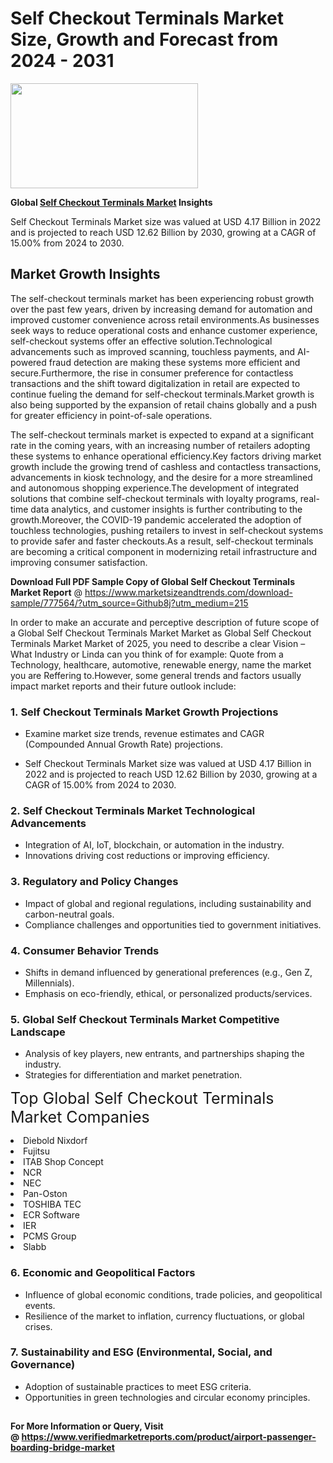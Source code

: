 <H1>Self Checkout Terminals Market Size, Growth and Forecast from 2024 - 2031</H1><img class="aligncenter size-medium wp-image-584254" src="https://thirdeyenews.in/wp-content/uploads/2024/09/Global-Market-Research-300x168.jpeg" alt="" width="300" height="168" /><p><strong>Global&nbsp;<a href="https://www.marketsizeandtrends.com/download-sample/777564/?utm_source=Github8j?utm_medium=215">Self Checkout Terminals Market</a> Insights</strong></p><p>Self Checkout Terminals Market size was valued at USD 4.17 Billion in 2022 and is projected to reach USD 12.62 Billion by 2030, growing at a CAGR of 15.00% from 2024 to 2030.</p><p><h2>Market Growth Insights</h2> <p>The self-checkout terminals market has been experiencing robust growth over the past few years, driven by increasing demand for automation and improved customer convenience across retail environments.As businesses seek ways to reduce operational costs and enhance customer experience, self-checkout systems offer an effective solution.Technological advancements such as improved scanning, touchless payments, and AI-powered fraud detection are making these systems more efficient and secure.Furthermore, the rise in consumer preference for contactless transactions and the shift toward digitalization in retail are expected to continue fueling the demand for self-checkout terminals.Market growth is also being supported by the expansion of retail chains globally and a push for greater efficiency in point-of-sale operations.</p> <p>The self-checkout terminals market is expected to expand at a significant rate in the coming years, with an increasing number of retailers adopting these systems to enhance operational efficiency.Key factors driving market growth include the growing trend of cashless and contactless transactions, advancements in kiosk technology, and the desire for a more streamlined and autonomous shopping experience.The development of integrated solutions that combine self-checkout terminals with loyalty programs, real-time data analytics, and customer insights is further contributing to the growth.Moreover, the COVID-19 pandemic accelerated the adoption of touchless technologies, pushing retailers to invest in self-checkout systems to provide safer and faster checkouts.As a result, self-checkout terminals are becoming a critical component in modernizing retail infrastructure and improving consumer satisfaction.</p> <p><span class=""><strong>Download Full PDF Sample Copy of Global Self Checkout Terminals Market Report</strong> @ <a href="https://www.marketsizeandtrends.com/download-sample/777564/?utm_source=Github8j?utm_medium=215" target="_blank">https://www.marketsizeandtrends.com/download-sample/777564/?utm_source=Github8j?utm_medium=215</a></span></p><p>In order to make an accurate and perceptive description of future scope of a Global&nbsp;Self Checkout Terminals Market Market as Global&nbsp;Self Checkout Terminals Market Market of 2025, you need to describe a clear Vision &ndash; What Industry or Linda can you think of for example: Quote from a Technology, healthcare, automotive, renewable energy, name the market you are Reffering to.However, some general trends and factors usually impact market reports and their future outlook include:</p><h3>1.&nbsp;<strong>Self Checkout Terminals Market Growth Projections</strong></h3><ul><li>Examine market size trends, revenue estimates and CAGR (Compounded Annual Growth Rate) projections.</li><li><p>Self Checkout Terminals Market size was valued at USD 4.17 Billion in 2022 and is projected to reach USD 12.62 Billion by 2030, growing at a CAGR of 15.00% from 2024 to 2030.</p></li></ul><h3>2.&nbsp;<strong>Self Checkout Terminals Market Technological Advancements</strong></h3><ul><li>Integration of AI, IoT, blockchain, or automation in the industry.</li><li>Innovations driving cost reductions or improving efficiency.</li></ul><h3>3.&nbsp;<strong>Regulatory and Policy Changes</strong></h3><ul><li>Impact of global and regional regulations, including sustainability and carbon-neutral goals.</li><li>Compliance challenges and opportunities tied to government initiatives.</li></ul><h3>4.&nbsp;<strong>Consumer Behavior Trends</strong></h3><ul><li>Shifts in demand influenced by generational preferences (e.g., Gen Z, Millennials).</li><li>Emphasis on eco-friendly, ethical, or personalized products/services.</li></ul><h3>5.&nbsp;<strong>Global Self Checkout Terminals Market Competitive Landscape</strong></h3><ul><li>Analysis of key players, new entrants, and partnerships shaping the industry.</li><li>Strategies for differentiation and market penetration.</li></ul><p data-pm-slice="1 1 []"><span style="color: inherit; font-family: inherit; font-size: 25px;">Top Global Self Checkout Terminals Market Companies</span></p><div class="" data-test-id=""><p><li>Diebold Nixdorf</li><li> Fujitsu</li><li> ITAB Shop Concept</li><li> NCR</li><li> NEC</li><li> Pan-Oston</li><li> TOSHIBA TEC</li><li> ECR Software</li><li> IER</li><li> PCMS Group</li><li> Slabb</li></p></div><h3>6.&nbsp;<strong>Economic and Geopolitical Factors</strong></h3><ul><li>Influence of global economic conditions, trade policies, and geopolitical events.</li><li>Resilience of the market to inflation, currency fluctuations, or global crises.</li></ul><h3>7.&nbsp;<strong>Sustainability and ESG (Environmental, Social, and Governance)</strong></h3><ul><li>Adoption of sustainable practices to meet ESG criteria.</li><li>Opportunities in green technologies and circular economy principles.</li></ul><h2><strong style="font-size: 14px;">For More Information or Query, Visit @&nbsp;</strong><a style="background-color: #ffffff; font-size: 14px;" href="https://www.marketsizeandtrends.com/report/self-checkout-terminals-market/" target="_blank">https://www.verifiedmarketreports.com/product/airport-passenger-boarding-bridge-market</a></h2>